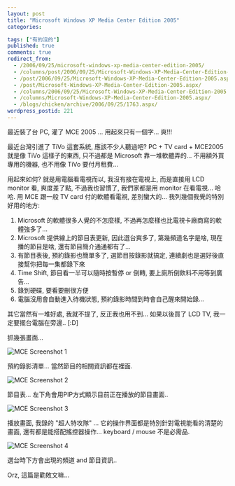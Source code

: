 ```yaml
---
layout: post
title: "Microsoft Windows XP Media Center Edition 2005"
categories:

tags: ["有的沒的"]
published: true
comments: true
redirect_from:
  - /2006/09/25/microsoft-windows-xp-media-center-edition-2005/
  - /columns/post/2006/09/25/Microsoft-Windows-XP-Media-Center-Edition-2005.aspx/
  - /post/2006/09/25/Microsoft-Windows-XP-Media-Center-Edition-2005.aspx/
  - /post/Microsoft-Windows-XP-Media-Center-Edition-2005.aspx/
  - /columns/2006/09/25/Microsoft-Windows-XP-Media-Center-Edition-2005.aspx/
  - /columns/Microsoft-Windows-XP-Media-Center-Edition-2005.aspx/
  - /blogs/chicken/archive/2006/09/25/1763.aspx/
wordpress_postid: 221
---
```


最近裝了台 PC, 灌了 MCE 2005 ... 用起來只有一個字... 爽!!!

最近台灣引進了 TiVo 這套系統, 應該不少人聽過吧? PC + TV card + MCE2005 就是像 TiVo 這樣子的東西, 只不過都是 Microsoft 靠一堆軟體弄的... 不用額外買專用的機器, 也不用像 TiVo 要付月租費...

用起來如何? 就是用電腦看電視而以, 我沒有接在電視上, 而是直接用 LCD monitor 看, 爽度差了點, 不過我也習慣了, 我們家都是用 monitor 在看電視... 哈哈. 用 MCE 跟一般 TV card 付的軟體看電視, 差別蠻大的... 我列幾個我覺的特別好用的地方:

<!--more-->

1. Microsoft 的軟體很多人覺的不怎麼樣, 不過再怎麼樣也比電視卡廠商寫的軟體強多了...
2. Microsoft 提供線上的節目表更新, 因此選台爽多了, 第幾頻道名字是啥, 現在播的節目是啥, 還有節目簡介通通都有了...
3. 有節目表後, 預約錄影也簡單多了, 選節目按錄影就搞定, 連續劇也是選好後直接幫你把每一集都錄下來
4. Time Shift, 節目看一半可以隨時按暫停 or 倒轉, 要上廁所倒飲料不用等到廣告...
5. 錄到硬碟, 要看要刪很方便
6. 電腦沒用會自動進入待機狀態, 預約錄影時間到時會自己醒來開始錄...

其它當然有一堆好處, 我就不提了, 反正我也用不到... 如果以後買了 LCD TV, 我一定要擺台電腦在旁邊.. [:D]

抓幾張畫面...

![MCE Screenshot 1](/images/2006-09-25-microsoft-windows-xp-media-center-edition-2005/021.png)

預約錄影清單... 當然節目的相關資訊都在裡面.

![MCE Screenshot 2](/images/2006-09-25-microsoft-windows-xp-media-center-edition-2005/05.png)

節目表... 左下角會用PIP方式顯示目前正在播放的節目畫面..

![MCE Screenshot 3](/images/2006-09-25-microsoft-windows-xp-media-center-edition-2005/03.png)

播放畫面, 我錄的 "超人特攻隊" ... 它的操作界面都是特別針對電視能看的清楚的畫面, 還有都是能搭配搖控器操作... keyboard / mouse 不是必需品.

![MCE Screenshot 4](/images/2006-09-25-microsoft-windows-xp-media-center-edition-2005/06.png)

選台時下方會出現的頻道 and 節目資訊..

Orz, 這篇是勸敗文嘛...
